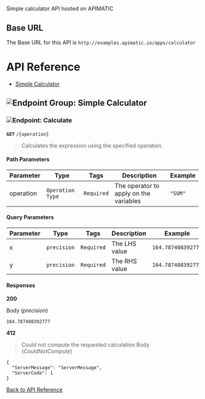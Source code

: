 # 

Simple calculator API hosted on APIMATIC



## Base URL

The Base URL for this API is `http://examples.apimatic.io/apps/calculator`






# <a name="api_reference"></a>API Reference

* [Simple Calculator](#simple_calculator)

## <a name="simple_calculator"></a>![Endpoint Group: ](https://apidocs.io/img/class.png "Simple Calculator") Simple Calculator


### <a name="calculate"></a>![Endpoint: ](https://apidocs.io/img/method.png "Calculate") Calculate


**`GET`** `/{operation}`

> Calculates the expression using the specified operation.



#### Path Parameters
| Parameter | Type | Tags | Description | Example |
|-----------|------| ---- |-------------| ------- |
| operation | `Operation Type` |  ``` Required ```  | The operator to apply on the variables | `"SUM"` | 

#### Query Parameters
| Parameter | Type | Tags | Description | Example |
|-----------|------| ---- |-------------| ------- |
| x | `precision` |  ``` Required ```  | The LHS value | `164.787408392777` | 
| y | `precision` |  ``` Required ```  | The RHS value | `164.787408392777` | 

#### Responses
**200** 

Body (_precision_) 
```
164.787408392777
```


**412** 

> Could not compute the requested calculation
Body (_CouldNotCompute_) 
```
{
  "ServerMessage": "ServerMessage",
  "ServerCode": 1
}
```


[Back to API Reference](#api_reference)

